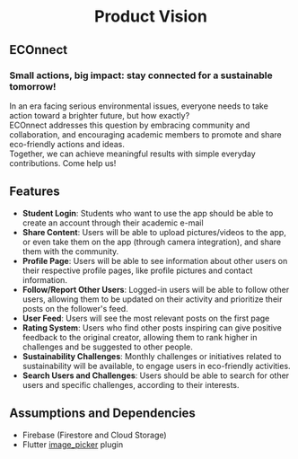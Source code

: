 <h1 align="center"> Product Vision </h1> 

[//]: <> (App Name)
## ECOnnect

[//]: <> (Slogan Idea)
### Small actions, big impact: stay connected for a sustainable tomorrow!

[//]: <> (Vision Statement)
In an era facing serious environmental issues, everyone needs to take action toward a brighter future, but how exactly?  
ECOnnect addresses this question by embracing community and collaboration, and encouraging academic members to promote and share eco-friendly actions and ideas.  
Together, we can achieve meaningful results with simple everyday contributions. Come help us!

[//]: <> (Main Features)
## Features

- **Student Login**: Students who want to use the app should be able to create an account through their academic e-mail
- **Share Content**: Users will be able to upload pictures/videos to the app, or even take them on the app (through camera integration), and share them with the community.
- **Profile Page**: Users will be able to see information about other users on their respective profile pages, like profile pictures and contact information.
- **Follow/Report Other Users**: Logged-in users will be able to follow other users, allowing them to be updated on their activity and prioritize their posts on the follower's feed.
- **User Feed**: Users will see the most relevant posts on the first page
- **Rating System**: Users who find other posts inspiring can give positive feedback to the original creator, allowing them to rank higher in challenges and be suggested to other people.
- **Sustainability Challenges**: Monthly challenges or initiatives related to sustainability will be available, to engage users in eco-friendly activities.
- **Search Users and Challenges**: Users should be able to search for other users and specific challenges, according to their interests.

[//]: <> (Assumptions and Dependencies)
## Assumptions and Dependencies

- Firebase (Firestore and Cloud Storage)
- Flutter [image_picker](https://pub.dev/packages/image_picker) plugin